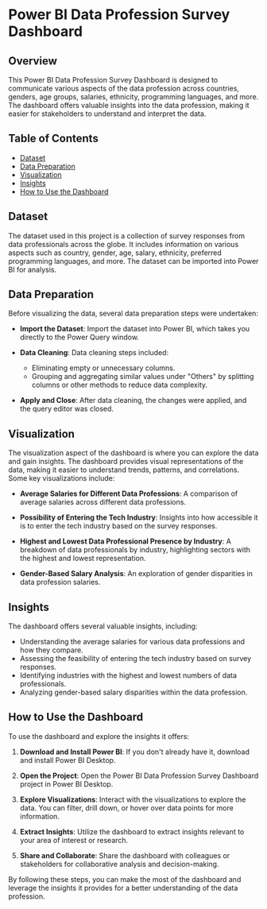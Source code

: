 # Power BI Data Profession Survey Dashboard

## Overview

This Power BI Data Profession Survey Dashboard is designed to communicate various aspects of the data profession across countries, genders, age groups, salaries, ethnicity, programming languages, and more. The dashboard offers valuable insights into the data profession, making it easier for stakeholders to understand and interpret the data.

## Table of Contents

- [Dataset](#dataset)
- [Data Preparation](#data-preparation)
- [Visualization](#visualization)
- [Insights](#insights)
- [How to Use the Dashboard](#how-to-use-the-dashboard)

## Dataset

The dataset used in this project is a collection of survey responses from data professionals across the globe. It includes information on various aspects such as country, gender, age, salary, ethnicity, preferred programming languages, and more. The dataset can be imported into Power BI for analysis.

## Data Preparation

Before visualizing the data, several data preparation steps were undertaken:

- **Import the Dataset**: Import the dataset into Power BI, which takes you directly to the Power Query window.

- **Data Cleaning**: Data cleaning steps included:

    - Eliminating empty or unnecessary columns.
    - Grouping and aggregating similar values under "Others" by splitting columns or other methods to reduce data complexity.

- **Apply and Close**: After data cleaning, the changes were applied, and the query editor was closed.

## Visualization

The visualization aspect of the dashboard is where you can explore the data and gain insights. The dashboard provides visual representations of the data, making it easier to understand trends, patterns, and correlations. Some key visualizations include:

- **Average Salaries for Different Data Professions**: A comparison of average salaries across different data professions.

- **Possibility of Entering the Tech Industry**: Insights into how accessible it is to enter the tech industry based on the survey responses.

- **Highest and Lowest Data Professional Presence by Industry**: A breakdown of data professionals by industry, highlighting sectors with the highest and lowest representation.

- **Gender-Based Salary Analysis**: An exploration of gender disparities in data profession salaries.

## Insights

The dashboard offers several valuable insights, including:

- Understanding the average salaries for various data professions and how they compare.
- Assessing the feasibility of entering the tech industry based on survey responses.
- Identifying industries with the highest and lowest numbers of data professionals.
- Analyzing gender-based salary disparities within the data profession.

## How to Use the Dashboard

To use the dashboard and explore the insights it offers:

1. **Download and Install Power BI**: If you don't already have it, download and install Power BI Desktop.

2. **Open the Project**: Open the Power BI Data Profession Survey Dashboard project in Power BI Desktop.

3. **Explore Visualizations**: Interact with the visualizations to explore the data. You can filter, drill down, or hover over data points for more information.

4. **Extract Insights**: Utilize the dashboard to extract insights relevant to your area of interest or research.

5. **Share and Collaborate**: Share the dashboard with colleagues or stakeholders for collaborative analysis and decision-making.

By following these steps, you can make the most of the dashboard and leverage the insights it provides for a better understanding of the data profession.

